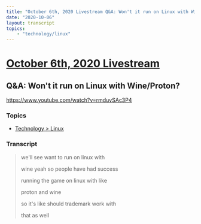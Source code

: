 ```yaml
---
title: "October 6th, 2020 Livestream Q&A: Won't it run on Linux with Wine/Proton?"
date: "2020-10-06"
layout: transcript
topics:
    - "technology/linux"
---
```

# [October 6th, 2020 Livestream](../2020-10-06.md)
## Q&A: Won't it run on Linux with Wine/Proton?
https://www.youtube.com/watch?v=rmduvSAc3P4

### Topics
* [Technology > Linux](../topics/technology/linux.md)

### Transcript

> we'll see want to run on linux with
>
> wine yeah so people have had success
>
> running the game on linux with like
>
> proton and wine
>
> so it's like should trademark work with
>
> that as well
>
